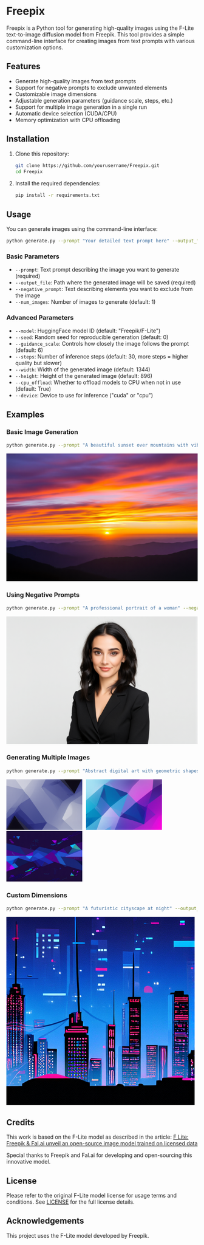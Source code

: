 


          
# Freepix

Freepix is a Python tool for generating high-quality images using the F-Lite text-to-image diffusion model from Freepik. This tool provides a simple command-line interface for creating images from text prompts with various customization options.

## Features

- Generate high-quality images from text prompts
- Support for negative prompts to exclude unwanted elements
- Customizable image dimensions
- Adjustable generation parameters (guidance scale, steps, etc.)
- Support for multiple image generation in a single run
- Automatic device selection (CUDA/CPU)
- Memory optimization with CPU offloading

## Installation

1. Clone this repository:
   ```bash
   git clone https://github.com/yourusername/Freepix.git
   cd Freepix
   ```

2. Install the required dependencies:
   ```bash
   pip install -r requirements.txt
   ```

## Usage

You can generate images using the command-line interface:

```bash
python generate.py --prompt "Your detailed text prompt here" --output_file output.png
```

### Basic Parameters

- `--prompt`: Text prompt describing the image you want to generate (required)
- `--output_file`: Path where the generated image will be saved (required)
- `--negative_prompt`: Text describing elements you want to exclude from the image
- `--num_images`: Number of images to generate (default: 1)

### Advanced Parameters

- `--model`: HuggingFace model ID (default: "Freepik/F-Lite")
- `--seed`: Random seed for reproducible generation (default: 0)
- `--guidance_scale`: Controls how closely the image follows the prompt (default: 6)
- `--steps`: Number of inference steps (default: 30, more steps = higher quality but slower)
- `--width`: Width of the generated image (default: 1344)
- `--height`: Height of the generated image (default: 896)
- `--cpu_offload`: Whether to offload models to CPU when not in use (default: True)
- `--device`: Device to use for inference ("cuda" or "cpu")

## Examples

### Basic Image Generation

```bash
python generate.py --prompt "A beautiful sunset over mountains with vibrant colors" --output_file sunset.png
```
![Sunset example](sunset.png)

### Using Negative Prompts

```bash
python generate.py --prompt "A professional portrait of a woman" --negative_prompt "blurry, low quality, distorted" --output_file portrait.png
```
![Portrait example](portrait.png)

### Generating Multiple Images

```bash
python generate.py --prompt "Abstract digital art with geometric shapes" --output_file abstract.png --num_images 3
```
<img src="abstract.png" alt="Abstract 1" width="200" style="margin-right:10px"/><img src="abstract-1.png" alt="Abstract 2" width="200" style="margin-right:10px"/><img src="abstract-2.png" alt="Abstract 3" width="200"/>

### Custom Dimensions

```bash
python generate.py --prompt "A futuristic cityscape at night" --output_file cityscape.png --width 500 --height 500
```
![Cityscape example](cityscape.png)



## Credits
This work is based on the F-Lite model as described in the article: [F Lite: Freepik & Fal.ai unveil an open-source image model trained on licensed data](https://www.freepik.com/blog/f-lite-freepik-and-fal-ai-unveil-open-source-image-model-trained-on-licensed-data/)

Special thanks to Freepik and Fal.ai for developing and open-sourcing this innovative model.

## License

Please refer to the original F-Lite model license for usage terms and conditions.
See [LICENSE](LICENSE) for the full license details.

## Acknowledgements

This project uses the F-Lite model developed by Freepik.